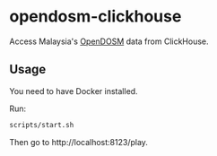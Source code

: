 # opendosm-clickhouse

Access Malaysia's [OpenDOSM](https://open.dosm.gov.my/) data from ClickHouse.

## Usage

You need to have Docker installed.

Run:

```sh
scripts/start.sh
```

Then go to http://localhost:8123/play.
